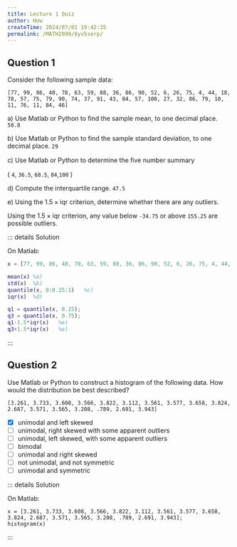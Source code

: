 ```yaml
---
title: Lecture 1 Quiz
author: How
createTime: 2024/07/01 19:42:35
permalink: /MATH2099/8yv5serp/
---
```


## Question 1

<div class="how_qb">

Consider the following sample data:

`[77, 99, 86, 40, 78, 63, 59, 88, 36, 86, 90, 52, 6, 26, 75, 4, 44, 18, 78, 57, 75, 79, 90, 74, 37, 91, 43, 84, 57, 100, 27, 32, 86, 79, 10, 11, 76, 11, 84, 46]`

a) Use Matlab or Python to find the sample mean, to one decimal place.  `58.8`

b) Use Matlab or Python to find the sample standard deviation, to one decimal place. `29`

c) Use Matlab or Python to determine the ﬁve number summary

( `4`, `36.5`, `68.5`, `84`,`100` )

d) Compute the interquartile range. `47.5`

e) Using the $1.5 \times \text{iqr}$ criterion, determine whether there are any outliers.

Using the $1.5 \times \text{iqr}$ criterion, any value below `-34.75` or above `155.25` are possible outliers. 

::: details Solution

On Matlab:

```matlab
x = [77, 99, 86, 40, 78, 63, 59, 88, 36, 86, 90, 52, 6, 26, 75, 4, 44, 18, 78, 57, 75, 79, 90, 74, 37, 91, 43, 84, 57, 100, 27, 32, 86, 79, 10, 11, 76, 11, 84, 46];

mean(x) %a)
std(x)  %b)
quantile(x, 0:0.25:1)   %c)
iqr(x)  %d)

q1 = quantile(x, 0.25);
q3 = quantile(x, 0.75);
q1-1.5*iqr(x)   %e)
q3+1.5*iqr(x)   %e)
```

:::

</div>

## Question 2

<div class="how_qb">
	
Use Matlab or Python to construct a histogram of the following data. How would the distribution be best described?

`[3.261, 3.733, 3.608, 3.566, 3.822, 3.112, 3.561, 3.577, 3.658, 3.824, 2.687, 3.571, 3.565, 3.208, .789, 2.691, 3.943]`

- [x] unimodal and left skewed
- [ ] unimodal, right skewed with some apparent outliers
- [ ] unimodal, left skewed, with some apparent outliers
- [ ] bimodal
- [ ] unimodal and right skewed
- [ ] not unimodal, and not symmetric
- [ ] unimodal and symmetric

::: details Solution

On Matlab:

```
x = [3.261, 3.733, 3.608, 3.566, 3.822, 3.112, 3.561, 3.577, 3.658, 3.824, 2.687, 3.571, 3.565, 3.208, .789, 2.691, 3.943];
histogram(x)
```

:::

</div>